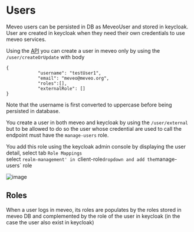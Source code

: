 # Users

Meveo users can be persisted in DB as MeveoUser and stored in keycloak.
User are created in keycloak when they need their own credentials to use meveo services.

Using the [API](https://www.postman.com/interstellar-satellite-318365/workspace/meveo/collection/3389070-bca6f086-0937-4b14-b281-c23c8798d222?ctx=documentation) 
you can create a user in meveo only by using the `/user/createOrUpdate` with body
```
{
            "username": "testUser1",
            "email": "meveo@meveo.org",
            "roles":[],
            "externalRole": []
}
```

Note that the username is first converted to uppercase before being persisted in database.

You create a user in both meveo and keycloak by using the `/user/external` but to be allowed to do so the user 
whose credential are used to call the endpoint must have the `manage-users` role.

You add this role using the keycloak admin console by displaying the user detail, select tab `Role Mappings`  
select `realm-management' in `client-role` dropdown and add the `manage-users` role

![image](https://user-images.githubusercontent.com/16659140/230764412-44d528a0-6a08-44b0-a3c7-54b200d1e538.png)

## Roles

When a user logs in  meveo, its roles are populates by the roles stored in meveo DB and complemented by the role of the user in keycloak (in the case the user also exist in keycloak)
